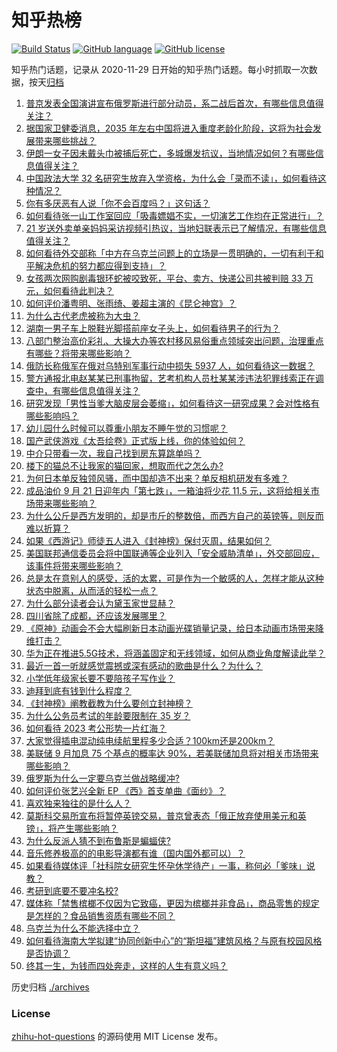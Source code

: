 # 知乎热榜
[![Build Status](https://github.com/ToWeLong/zhihu-hot-questions/workflows/CI/badge.svg)](https://github.com/ToWeLong/zhihu-hot-questions/actions)
[![GitHub language](https://img.shields.io/badge/language-golang-orange.svg)](https://golang.org/)
[![GitHub license](https://img.shields.io/github/license/ToWeLong/zhihu-hot-questions)](https://github.com/ToWeLong/zhihu-hot-questions/blob/main/LICENSE)

知乎热门话题，记录从 2020-11-29 日开始的知乎热门话题。每小时抓取一次数据，按天[归档](./archives)

<!-- BEGIN -->

1. [普京发表全国演讲宣布俄罗斯进行部分动员，系二战后首次，有哪些信息值得关注？](https://www.zhihu.com/question/554695212)
1. [据国家卫健委消息，2035 年左右中国将进入重度老龄化阶段，这将为社会发展带来哪些挑战？](https://www.zhihu.com/question/554508197)
1. [伊朗一女子因未戴头巾被捕后死亡，多城爆发抗议，当地情况如何？有哪些信息值得关注？](https://www.zhihu.com/question/554673819)
1. [中国政法大学 32 名研究生放弃入学资格，为什么会「录而不读」，如何看待这种情况？](https://www.zhihu.com/question/554651095)
1. [你有多厌恶有人说「你不会百度吗？」这句话？](https://www.zhihu.com/question/402667323)
1. [如何看待张一山工作室回应「吸毒嫖娼不实，一切演艺工作均在正常进行」？](https://www.zhihu.com/question/554783421)
1. [21 岁送外卖单亲妈妈采访视频引热议，当地妇联表示已了解情况，有哪些信息值得关注？](https://www.zhihu.com/question/554638184)
1. [如何看待外交部称「中方在乌克兰问题上的立场是一贯明确的，一切有利于和平解决危机的努力都应得到支持」？](https://www.zhihu.com/question/554736512)
1. [女孩两次网购剧毒银环蛇被咬致死，平台、卖方、快递公司共被判赔 33 万元，如何看待此判决？](https://www.zhihu.com/question/554728812)
1. [如何评价潘粤明、张雨绮、姜超主演的《昆仑神宫》？](https://www.zhihu.com/question/554591637)
1. [为什么古代老虎被称为大虫？](https://www.zhihu.com/question/29161985)
1. [湖南一男子车上脱鞋光脚搭前座女子头上，如何看待男子的行为？](https://www.zhihu.com/question/554278311)
1. [八部门整治高价彩礼、大操大办等农村移风易俗重点领域突出问题，治理重点有哪些？将带来哪些影响？](https://www.zhihu.com/question/554722367)
1. [俄防长称俄军在俄对乌特别军事行动中损失 5937 人，如何看待这一数据？](https://www.zhihu.com/question/554714202)
1. [警方通报北电赵某某已刑事拘留，艺考机构人员杜某某涉违法犯罪线索正在调查中，有哪些信息值得关注？](https://www.zhihu.com/question/554791098)
1. [研究发现「男性当爹大脑皮层会萎缩」，如何看待这一研究成果？会对性格有哪些影响吗？](https://www.zhihu.com/question/554735414)
1. [幼儿园什么时候可以尊重小朋友不睡午觉的习惯呢？](https://www.zhihu.com/question/546519744)
1. [国产武侠游戏《太吾绘卷》正式版上线，你的体验如何？](https://www.zhihu.com/question/554801351)
1. [中介只带看一次，我自己找到房东算跳单吗？](https://www.zhihu.com/question/518333233)
1. [楼下的猫总不让我家的猫回家，想取而代之怎么办?](https://www.zhihu.com/question/551973656)
1. [为何日本单反独领风骚，而中国却造不出来？单反相机研发有多难？](https://www.zhihu.com/question/541007912)
1. [成品油价 9 月 21 日迎年内「第七跌」，一箱油将少花 11.5 元，这将给相关市场带来哪些影响？](https://www.zhihu.com/question/554437875)
1. [为什么公斤是西方发明的，却是市斤的整数倍，而西方自己的英镑等，则反而难以折算？](https://www.zhihu.com/question/548407138)
1. [如果《西游记》师徒五人进入《封神榜》保纣灭周，结果如何？](https://www.zhihu.com/question/554275178)
1. [美国联邦通信委员会将中国联通等企业列入「安全威胁清单」，外交部回应，该事件将带来哪些影响？](https://www.zhihu.com/question/554614998)
1. [总是太在意别人的感受，活的太累，可是作为一个敏感的人，怎样才能从这种状态中脱离，从而活的轻松一点？](https://www.zhihu.com/question/26911914)
1. [为什么部分读者会认为黛玉家世显赫？](https://www.zhihu.com/question/553532883)
1. [四川省除了成都，还应该发展哪里？](https://www.zhihu.com/question/321086831)
1. [《原神》动画会不会大幅刷新日本动画光碟销量记录，给日本动画市场带来降维打击？](https://www.zhihu.com/question/554449185)
1. [华为正在推进5.5G技术，将涵盖固定和无线领域，如何从商业角度解读此举？](https://www.zhihu.com/question/554360471)
1. [最近一首一听就感觉震撼或深有感动的歌曲是什么？为什么？](https://www.zhihu.com/question/553104208)
1. [小学低年级家长要不要陪孩子写作业？](https://www.zhihu.com/question/322206816)
1. [迪拜到底有钱到什么程度？](https://www.zhihu.com/question/318202924)
1. [《封神榜》阐教截教为什么要创立封神榜？](https://www.zhihu.com/question/27044496)
1. [为什么公务员考试的年龄要限制在 35 岁？](https://www.zhihu.com/question/552627086)
1. [如何看待 2023 考公形势一片红海？](https://www.zhihu.com/question/553507435)
1. [大家觉得插电混动纯电续航里程多少合适？100km还是200km？](https://www.zhihu.com/question/420731220)
1. [美联储 9 月加息 75 个基点的概率达 90%，若美联储加息将对相关市场带来哪些影响？](https://www.zhihu.com/question/553080925)
1. [俄罗斯为什么一定要乌克兰做战略缓冲?](https://www.zhihu.com/question/519675529)
1. [如何评价张艺兴全新 EP 《西》首支单曲《面纱》？](https://www.zhihu.com/question/554665753)
1. [喜欢独来独往的是什么人？](https://www.zhihu.com/question/364971896)
1. [莫斯科交易所宣布将暂停英镑交易，普京曾表态「俄正放弃使用美元和英镑」，将产生哪些影响？](https://www.zhihu.com/question/554611947)
1. [为什么反派人猜不到布鲁斯是蝙蝠侠?](https://www.zhihu.com/question/487379520)
1. [音乐修养极高的的电影导演都有谁（国内国外都可以）？](https://www.zhihu.com/question/553773310)
1. [如果看待媒体评「社科院女研究生怀孕休学待产」一事，称何必「爹味」说教？](https://www.zhihu.com/question/554582651)
1. [考研到底要不要冲名校?](https://www.zhihu.com/question/548305946)
1. [媒体称「禁售槟榔不仅因为它致癌，更因为槟榔并非食品」，商品零售的规定是怎样的？食品销售资质有哪些不同？](https://www.zhihu.com/question/554759166)
1. [乌克兰为什么不能选择中立？](https://www.zhihu.com/question/553891657)
1. [如何看待海南大学拟建“协同创新中心”的“斯坦福”建筑风格？与原有校园风格是否协调？](https://www.zhihu.com/question/554443359)
1. [终其一生，为钱而四处奔走，这样的人生有意义吗？](https://www.zhihu.com/question/554304778)

<!-- END -->

历史归档 [./archives](./archives)


### License
[zhihu-hot-questions](https://github.com/towelong/zhihu-hot-questions) 的源码使用 MIT License 发布。